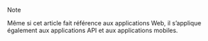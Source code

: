 > [!NOTE]
> Même si cet article fait référence aux applications Web, il s’applique également aux applications API et aux applications mobiles.
> 
> 

<!---HONumber=Oct15_HO3-->